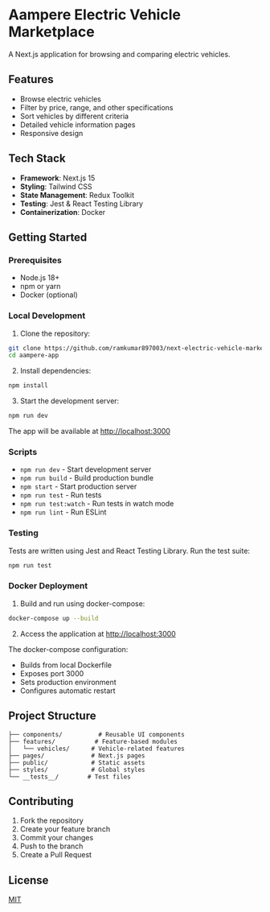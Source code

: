 # Aampere Electric Vehicle Marketplace

A Next.js application for browsing and comparing electric vehicles.

## Features

- Browse electric vehicles
- Filter by price, range, and other specifications
- Sort vehicles by different criteria
- Detailed vehicle information pages
- Responsive design

## Tech Stack

- **Framework**: Next.js 15
- **Styling**: Tailwind CSS
- **State Management**: Redux Toolkit
- **Testing**: Jest & React Testing Library
- **Containerization**: Docker

## Getting Started

### Prerequisites

- Node.js 18+
- npm or yarn
- Docker (optional)

### Local Development

1. Clone the repository:

```bash
git clone https://github.com/ramkumar897003/next-electric-vehicle-marketplace.git
cd aampere-app
```

2. Install dependencies:

```bash
npm install
```

3. Start the development server:

```bash
npm run dev
```

The app will be available at [http://localhost:3000](http://localhost:3000)

### Scripts

- `npm run dev` - Start development server
- `npm run build` - Build production bundle
- `npm start` - Start production server
- `npm run test` - Run tests
- `npm run test:watch` - Run tests in watch mode
- `npm run lint` - Run ESLint

### Testing

Tests are written using Jest and React Testing Library. Run the test suite:

```bash
npm run test
```

### Docker Deployment

1. Build and run using docker-compose:

```bash
docker-compose up --build
```

2. Access the application at [http://localhost:3000](http://localhost:3000)

The docker-compose configuration:

- Builds from local Dockerfile
- Exposes port 3000
- Sets production environment
- Configures automatic restart

## Project Structure

```
├── components/          # Reusable UI components
├── features/           # Feature-based modules
│   └── vehicles/      # Vehicle-related features
├── pages/             # Next.js pages
├── public/            # Static assets
├── styles/            # Global styles
└── __tests__/        # Test files
```

## Contributing

1. Fork the repository
2. Create your feature branch
3. Commit your changes
4. Push to the branch
5. Create a Pull Request

## License

[MIT](LICENSE)
